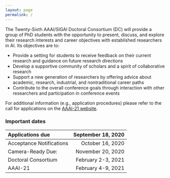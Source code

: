 ```yaml
---
layout: page
permalink: /
---
```


The Twenty-Sixth AAAI/SIGAI Doctoral Consortium (DC) will provide a group of PhD students with the opportunity to present, discuss, and explore their research interests and career objectives with established researchers in AI. Its objectives are to:
- Provide a setting for students to receive feedback on their current research and guidance on future research directions
- Develop a supportive community of scholars and a spirit of collaborative research
- Support a new generation of researchers by offering advice about academic, research, industrial, and nontraditional career paths
- Contribute to the overall conference goals through interaction with other researchers and participation in conference events

For additional information (e.g., application procedures) please refer to the call for applications on the [AAAI-21 website](https://aaai.org/Conferences/AAAI-21/aaai21dccall/).


### Important dates
| Applications due       | September 18, 2020     |
| :------------- | ----------: | 
| Acceptance Notifications   | October 16, 2020 |
| Camera-Ready Due: | November 20, 2020 |
| Doctoral Consortium | February 2-3, 2021 |
| AAAI-21 | February 4-9, 2021|

